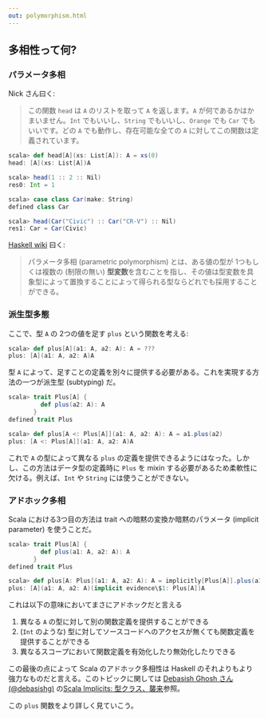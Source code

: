 ```yaml
---
out: polymorphism.html
---
```


多相性って何?
-----------

### パラメータ多相

Nick さん曰く:

> この関数 `head` は `A` のリストを取って `A` を返します。`A` が何であるかはかまいません。`Int` でもいいし、`String` でもいいし、`Orange` でも `Car` でもいいです。どの `A` でも動作し、存在可能な全ての `A` に対してこの関数は定義されています。

```scala
scala> def head[A](xs: List[A]): A = xs(0)
head: [A](xs: List[A])A

scala> head(1 :: 2 :: Nil)
res0: Int = 1

scala> case class Car(make: String)
defined class Car

scala> head(Car("Civic") :: Car("CR-V") :: Nil)
res1: Car = Car(Civic)
```

[Haskell wiki](http://www.haskell.org/haskellwiki/Polymorphism) 曰く:

> パラメータ多相 (parametric polymorphism) とは、ある値の型が 1つもしくは複数の (制限の無い) **型変数**を含むことを指し、その値は型変数を具象型によって置換することによって得られる型ならどれでも採用することができる。

### 派生型多態

ここで、型 `A` の 2つの値を足す `plus` という関数を考える:

```scala
scala> def plus[A](a1: A, a2: A): A = ???
plus: [A](a1: A, a2: A)A
```

型 `A` によって、足すことの定義を別々に提供する必要がある。これを実現する方法の一つが派生型 (subtyping) だ。

```scala
scala> trait Plus[A] {
         def plus(a2: A): A
       }
defined trait Plus

scala> def plus[A <: Plus[A]](a1: A, a2: A): A = a1.plus(a2)
plus: [A <: Plus[A]](a1: A, a2: A)A
```

これで `A` の型によって異なる `plus` の定義を提供できるようにはなった。しかし、この方法はデータ型の定義時に `Plus` を mixin する必要があるため柔軟性に欠ける。例えば、`Int` や `String` には使うことができない。

### アドホック多相

Scala における3つ目の方法は trait への暗黙の変換か暗黙のパラメータ (implicit parameter) を使うことだ。

```scala
scala> trait Plus[A] {
         def plus(a1: A, a2: A): A
       }
defined trait Plus

scala> def plus[A: Plus](a1: A, a2: A): A = implicitly[Plus[A]].plus(a1, a2)
plus: [A](a1: A, a2: A)(implicit evidence\$1: Plus[A])A
```

これは以下の意味においてまさにアドホックだと言える

1. 異なる `A` の型に対して別の関数定義を提供することができる
2. (`Int` のような) 型に対してソースコードへのアクセスが無くても関数定義を提供することができる
3. 異なるスコープにおいて関数定義を有効化したり無効化したりできる

この最後の点によって Scala のアドホック多相性は Haskell のそれよりもより強力なものだと言える。このトピックに関しては [Debasish Ghosh さん (@debasishg)](https://twitter.com/debasishg) の[Scala Implicits: 型クラス、襲来](http://eed3si9n.com/ja/scala-implicits-type-classes)参照。

この `plus` 関数をより詳しく見ていこう。
